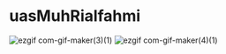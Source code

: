 # uasMuhRialfahmi
![ezgif com-gif-maker(3)(1)](https://user-images.githubusercontent.com/44773703/149523650-f0a7ac0a-e0fa-401d-ba6f-be07fd2d92c8.gif)
![ezgif com-gif-maker(4)(1)](https://user-images.githubusercontent.com/44773703/149523682-8d2cf185-7064-4203-bece-84253b989739.gif)
